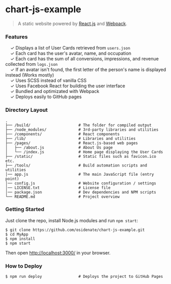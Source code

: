 # chart-js-example

> A static website powered by [React.js](http://facebook.github.io/react/)
> and [Webpack](http://webpack.github.io/).

### Features

&nbsp; &nbsp; ✓ Displays a list of User Cards retrieved from `users.json`<br>
&nbsp; &nbsp; ✓ Each card has the user's avatar, name, and occupation<br>
&nbsp; &nbsp; ✓ Each card has the sum of all conversions, impressions, and revenue collected from `logs.json`<br>
&nbsp; &nbsp; ✓ If an avatar isn't found, the first letter of the person's name is displayed instead (Works mostly)<br>
&nbsp; &nbsp; ✓ Uses SCSS instead of vanilla CSS<br>
&nbsp; &nbsp; ✓ Uses Facebook React for building the user interface<br>
&nbsp; &nbsp; ✓ Bundled and optimizated with Webpack<br>
&nbsp; &nbsp; ✓ Deploys easily to GitHub pages<br>

### Directory Layout

```
.
├── /build/                     # The folder for compiled output
├── /node_modules/              # 3rd-party libraries and utilities
├── /components/                # React components
├── /lib/                       # Libraries and utilities
├── /pages/                     # React.js-based web pages
│   ├── /about.js               # About Us page
│   └── /index.js               # Home page displaying the User Cards
├── /static/                    # Static files such as favicon.ico etc.
├── /tools/                     # Build automation scripts and utilities
│── app.js                      # The main JavaScript file (entry point)
│── config.js                   # Website configuration / settings
│── LICENSE.txt                 # License file
│── package.json                # Dev dependencies and NPM scripts
└── README.md                   # Project overview
```

### Getting Started

Just clone the repo, install Node.js modules and run `npm start`:

```
$ git clone https://github.com/osidenate/chart-js-example.git 
$ cd MyApp
$ npm install
$ npm start
```

Then open [http://localhost:3000/](http://localhost:3000/) in your browser.

### How to Deploy

```shell
$ npm run deploy                # Deploys the project to GitHub Pages
```
